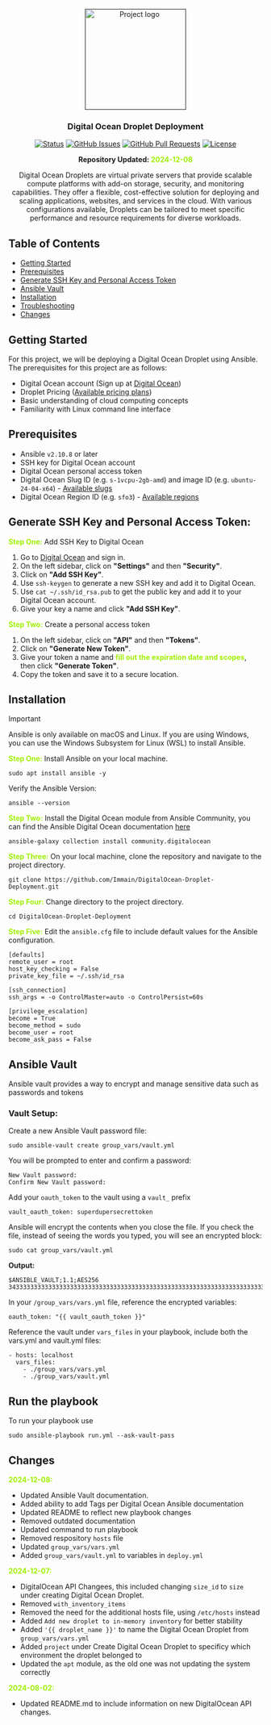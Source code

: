 <p align="center">
  <a href="" rel="noopener">
 <img width=200px height=200px src="https://seeklogo.com/images/D/digital-ocean-logo-7B970FE624-seeklogo.com.png" alt="Project logo"></a>
</p>

<h3 align="center">Digital Ocean Droplet Deployment</h3>

<div align="center">

[![Status](https://img.shields.io/badge/status-active-success.svg)]()
[![GitHub Issues](https://img.shields.io/github/issues/Immain/DigitalOcean-Droplet-Deployment.svg)](https://github.com/Immain/DigitalOcean-Droplet-Deployment/issues)
[![GitHub Pull Requests](https://img.shields.io/github/issues-pr/Immain/DigitalOcean-Droplet-Deployment.svg)](https://github.com/Immain/DigitalOcean-Droplet-Deployment/pulls)
[![License](https://img.shields.io/badge/license-MIT-blue.svg)](/LICENSE)

</div>

<b><p align="center">Repository Updated: <span style="color: #9FEF00;">2024-12-08</span></p></b>


<p align="center">
Digital Ocean Droplets are virtual private servers that provide scalable compute platforms with add-on storage, security, and monitoring capabilities. They offer a flexible, cost-effective solution for deploying and scaling applications, websites, and services in the cloud. With various configurations available, Droplets can be tailored to meet specific performance and resource requirements for diverse workloads.
</p>

## Table of Contents

- [Getting Started](#getting-started)
- [Prerequisites](#prerequisites)
- [Generate SSH Key and Personal Access Token](#generate-ssh-key-and-personal-access-token)
- [Ansible Vault](#ansible-vault)
- [Installation](#installation)
- [Troubleshooting](#troubleshooting)
- [Changes](#changes)



## Getting Started

For this project, we will be deploying a Digital Ocean Droplet using Ansible. The prerequisites for this project are as follows:

- Digital Ocean account (Sign up at [Digital Ocean](https://www.digitalocean.com/))
- Droplet Pricing ([Available pricing plans](https://www.digitalocean.com/pricing/droplets))
- Basic understanding of cloud computing concepts
- Familiarity with Linux command line interface

## Prerequisites

- Ansible `v2.10.8` or later
- SSH key for Digital Ocean account
- Digital Ocean personal access token
- Digital Ocean Slug ID (e.g. `s-1vcpu-2gb-amd`) and image ID (e.g. `ubuntu-24-04-x64`) - [Available slugs](https://slugs.do-api.dev/)
- Digital Ocean Region ID (e.g. `sfo3`) - [Available regions](https://docs.digitalocean.com/platform/regional-availability/#app-platform-availability)

## Generate SSH Key and Personal Access Token:

<b><span style="color: #9FEF00;">Step One:</span></b> Add SSH Key to Digital Ocean

1. Go to [Digital Ocean](https://www.digitalocean.com/) and sign in.
2. On the left sidebar, click on **"Settings"** and then **"Security"**.
3. Click on **"Add SSH Key"**.
4. Use ```ssh-keygen``` to generate a new SSH key and add it to Digital Ocean.
5. Use ```cat ~/.ssh/id_rsa.pub``` to get the public key and add it to your Digital Ocean account.
6. Give your key a name and click **"Add SSH Key"**.

<b><span style="color: #9FEF00;">Step Two:</span></b> Create a personal access token

1. On the left sidebar, click on **"API"** and then **"Tokens"**.
2. Click on **"Generate New Token"**.
3. Give your token a name and <span style="color: #9FEF00;">**fill out the expiration date and scopes**</span>, then click **"Generate Token"**.
4. Copy the token and save it to a secure location.


##  Installation

> [!IMPORTANT]  
> Ansible is only available on macOS and Linux. If you are using Windows, you can use the Windows Subsystem for Linux (WSL) to install Ansible.

<b><span style="color: #9FEF00;">Step One:</span></b>  Install Ansible on your local machine.


```
sudo apt install ansible -y
```

Verify the Ansible Version:
```
ansible --version
```

<b><span style="color: #9FEF00;">Step Two:</span></b> Install the Digital Ocean module from Ansible Community, you can find the Ansible Digital Ocean documentation [here](https://docs.ansible.com/ansible/latest/collections/community/digitalocean/index.html)

```
ansible-galaxy collection install community.digitalocean
```

<b><span style="color: #9FEF00;">Step Three:</span></b> On your local machine, clone the repository and navigate to the project directory.

```
git clone https://github.com/Immain/DigitalOcean-Droplet-Deployment.git
```

<b><span style="color: #9FEF00;">Step Four:</span></b> Change directory to the project directory.

```
cd DigitalOcean-Droplet-Deployment
```

<b><span style="color: #9FEF00;">Step Five:</span></b> Edit the ```ansible.cfg``` file to include default values for the Ansible configuration.

```
[defaults]
remote_user = root
host_key_checking = False
private_key_file = ~/.ssh/id_rsa

[ssh_connection]
ssh_args = -o ControlMaster=auto -o ControlPersist=60s

[privilege_escalation]
become = True
become_method = sudo
become_user = root
become_ask_pass = False

```

## Ansible Vault
Ansible vault provides a way to encrypt and manage sensitive data such as passwords and tokens

### Vault Setup:

Create a new Ansible Vault password file:
```
sudo ansible-vault create group_vars/vault.yml
```

You will be prompted to enter and confirm a password:
```
New Vault password: 
Confirm New Vault password:
```

Add your ```oauth_token``` to the vault using a ```vault_``` prefix
```
vault_oauth_token: superdupersecrettoken
```
Ansible will encrypt the contents when you close the file. If you check the file, instead of seeing the words you typed, you will see an encrypted block:
```
sudo cat group_vars/vault.yml
```
<b>Output:</b>
```
$ANSIBLE_VAULT;1.1;AES256
343333333333333333333333333333333333333333333333333333333333333333333333333333333333333333333333333333333333333333333333333333
```

In your ```/group_vars/vars.yml``` file, reference the encrypted variables:
```
oauth_token: "{{ vault_oauth_token }}"
```

Reference the vault under ```vars_files``` in your playbook, include both the vars.yml and vault.yml files:
```
- hosts: localhost
  vars_files:
    - ./group_vars/vars.yml
    - ./group_vars/vault.yml
```

## Run the playbook
To run your playbook use
```
sudo ansible-playbook run.yml --ask-vault-pass
```

## Changes

<p style="color: #9FEF00;"><b>2024-12-08:</b></p>

- Updated Ansible Vault documentation.
- Added ability to add Tags per Digital Ocean Ansible documentation
- Updated README to reflect new playbook changes
- Removed outdated documentation
- Updated command to run playbook
- Removed respository ```hosts``` file
- Updated ```group_vars/vars.yml```
- Added ```group_vars/vault.yml``` to variables in ```deploy.yml```


<p style="color: #9FEF00;"><b>2024-12-07:</b></p>

- DigitalOcean API Changees, this included changing ```size_id``` to ```size``` under creating Digital Ocean Droplet. 
- Removed ```with_inventory_items```
- Removed the need for the additional hosts file, using ```/etc/hosts``` instead
- Added ```Add new droplet to in-memory inventory``` for better stability
- Added ```'{{ droplet_name }}'``` to name the Digital Ocean Droplet from ```group_vars/vars.yml```
- Added ```project``` under Create Digital Ocean Droplet to specificy which environment the droplet belonged to
- Updated the ```apt``` module, as the old one was not updating the system correctly

<p style="color: #9FEF00;"><b>2024-08-02:</b></p>

- Updated README.md to include information on new DigitalOcean API changes.
